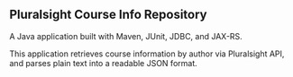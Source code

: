 ## Pluralsight Course Info Repository

A Java application built with Maven, JUnit, JDBC, and JAX-RS.

This application retrieves course information by author via Pluralsight API, and parses plain text into a readable JSON format.